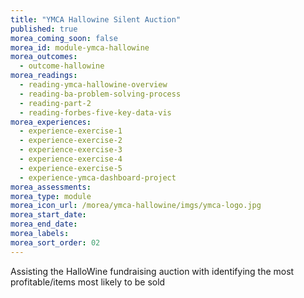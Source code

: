 ```yaml
---
title: "YMCA Hallowine Silent Auction"
published: true
morea_coming_soon: false
morea_id: module-ymca-hallowine
morea_outcomes:
  - outcome-hallowine
morea_readings:
  - reading-ymca-hallowine-overview
  - reading-ba-problem-solving-process
  - reading-part-2
  - reading-forbes-five-key-data-vis
morea_experiences:
  - experience-exercise-1
  - experience-exercise-2
  - experience-exercise-3
  - experience-exercise-4
  - experience-exercise-5
  - experience-ymca-dashboard-project 
morea_assessments:
morea_type: module
morea_icon_url: /morea/ymca-hallowine/imgs/ymca-logo.jpg
morea_start_date: 
morea_end_date: 
morea_labels:
morea_sort_order: 02
---
```

Assisting the HalloWine fundraising auction with identifying the most profitable/items most likely to be sold 